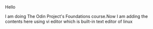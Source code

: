 Hello 













I am doing The Odin Project's Foundations course.Now I am adding the contents here using vi editor which is built-in text editor of linux
